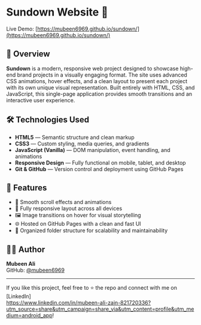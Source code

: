 # Sundown Website 🌇

Live Demo: [https://mubeen6969.github.io/sundown/](https://mubeen6969.github.io/sundown/)

## 📌 Overview

**Sundown** is a modern, responsive web project designed to showcase high-end brand projects in a visually engaging format. The site uses advanced CSS animations, hover effects, and a clean layout to present each project with its own unique visual representation. Built entirely with HTML, CSS, and JavaScript, this single-page application provides smooth transitions and an interactive user experience.

## 🛠️ Technologies Used

- **HTML5** — Semantic structure and clean markup
- **CSS3** — Custom styling, media queries, and gradients
- **JavaScript (Vanilla)** — DOM manipulation, event handling, and animations
- **Responsive Design** — Fully functional on mobile, tablet, and desktop
- **Git & GitHub** — Version control and deployment using GitHub Pages

## 🎯 Features

- 🚀 Smooth scroll effects and animations
- 📱 Fully responsive layout across all devices
- 🖼️ Image transitions on hover for visual storytelling
- 🌐 Hosted on GitHub Pages with a clean and fast UI
- 📂 Organized folder structure for scalability and maintainability



## 👨‍💻 Author

**Mubeen Ali**  
GitHub: [@mubeen6969](https://github.com/mubeen6969)

---

If you like this project, feel free to ⭐ the repo and connect with me on [LinkedIn]   
https://www.linkedin.com/in/mubeen-ali-zain-821720336?utm_source=share&utm_campaign=share_via&utm_content=profile&utm_medium=android_app!
